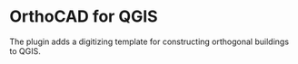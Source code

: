 <h1>OrthoCAD for QGIS</h1>
The plugin adds a digitizing template for constructing orthogonal buildings to QGIS.
